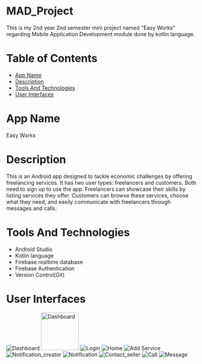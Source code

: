 # MAD_Project
This is my 2nd year 2nd semester mini project named "Easy Works" regarding Mobile Application Development module done by kotlin language. 

# Table of Contents
- [App Name](#app-name)
- [Description](#description)
- [Tools And Technologies](#tools-and-technologies)
- [User Interfaces](#user-interfaces)

# App Name
Easy Works

# Description
This is an Android app designed to tackle economic challenges by offering freelancing services. It has two user types: freelancers and customers. Both need to sign up to use the app. Freelancers can showcase their skills by listing services they offer. Customers can browse these services, choose what they need, and easily communicate with freelancers through messages and calls.

# Tools And Technologies
- Android Studio
- Kotlin language
- Firebase realtime database
- Firebase Authentication
- Version Control(Git)

# User Interfaces
![Dashboard](Images/dashboard.png) 
<img src="Images/dashboard.png" alt="Dashboard" width="100">
![Login](Images/login.png)
![Home](Images/home.png)
![Add Service](Images/addservice.png)
![Notification_creator](Images/notificationcreator.png)
![Notification](Images/notification.png)
![Contact_seller](Images/contactseller.png)
![Call](Images/call.png)
![Message](Images/message.png)




